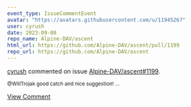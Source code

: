 ```yaml
---
event_type: IssueCommentEvent
avatar: "https://avatars.githubusercontent.com/u/1194526?"
user: cyrush
date: 2023-09-08
repo_name: Alpine-DAV/ascent
html_url: https://github.com/Alpine-DAV/ascent/pull/1199
repo_url: https://github.com/Alpine-DAV/ascent
---
```


<a href='https://github.com/cyrush' target='_blank'>cyrush</a> commented on issue <a href='https://github.com/Alpine-DAV/ascent/pull/1199' target='_blank'>Alpine-DAV/ascent#1199</a>.

<small>@WillTrojak  good catch and nice suggestion!...</small>

<a href='https://github.com/Alpine-DAV/ascent/pull/1199' target='_blank'>View Comment</a>